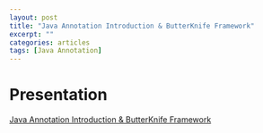 ```yaml
---
layout: post
title: "Java Annotation Introduction & ButterKnife Framework"
excerpt: ""
categories: articles
tags: [Java Annotation]
---
```


# Presentation

[Java Annotation Introduction & ButterKnife Framework](/slides/java-annotation-intro.html)